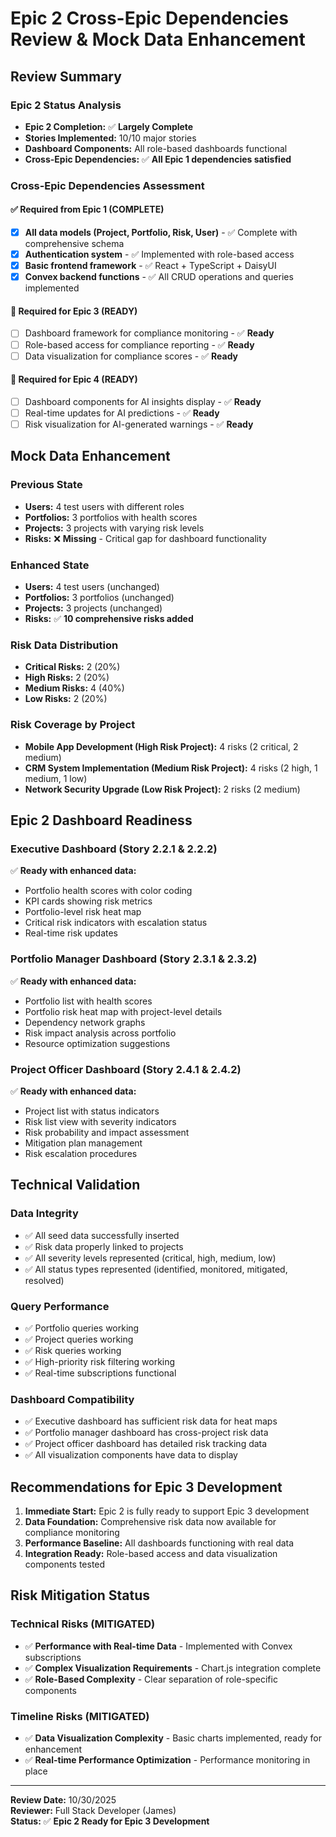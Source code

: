 # Epic 2 Cross-Epic Dependencies Review & Mock Data Enhancement

## Review Summary

### Epic 2 Status Analysis
- **Epic 2 Completion:** ✅ **Largely Complete**
- **Stories Implemented:** 10/10 major stories
- **Dashboard Components:** All role-based dashboards functional
- **Cross-Epic Dependencies:** ✅ **All Epic 1 dependencies satisfied**

### Cross-Epic Dependencies Assessment

#### ✅ Required from Epic 1 (COMPLETE)
- [x] **All data models (Project, Portfolio, Risk, User)** - ✅ Complete with comprehensive schema
- [x] **Authentication system** - ✅ Implemented with role-based access
- [x] **Basic frontend framework** - ✅ React + TypeScript + DaisyUI
- [x] **Convex backend functions** - ✅ All CRUD operations and queries implemented

#### 🔄 Required for Epic 3 (READY)
- [ ] Dashboard framework for compliance monitoring - ✅ **Ready**
- [ ] Role-based access for compliance reporting - ✅ **Ready** 
- [ ] Data visualization for compliance scores - ✅ **Ready**

#### 🔄 Required for Epic 4 (READY)
- [ ] Dashboard components for AI insights display - ✅ **Ready**
- [ ] Real-time updates for AI predictions - ✅ **Ready**
- [ ] Risk visualization for AI-generated warnings - ✅ **Ready**

## Mock Data Enhancement

### Previous State
- **Users:** 4 test users with different roles
- **Portfolios:** 3 portfolios with health scores
- **Projects:** 3 projects with varying risk levels
- **Risks:** ❌ **Missing** - Critical gap for dashboard functionality

### Enhanced State
- **Users:** 4 test users (unchanged)
- **Portfolios:** 3 portfolios (unchanged)
- **Projects:** 3 projects (unchanged)
- **Risks:** ✅ **10 comprehensive risks added**

### Risk Data Distribution
- **Critical Risks:** 2 (20%)
- **High Risks:** 2 (20%) 
- **Medium Risks:** 4 (40%)
- **Low Risks:** 2 (20%)

### Risk Coverage by Project
- **Mobile App Development (High Risk Project):** 4 risks (2 critical, 2 medium)
- **CRM System Implementation (Medium Risk Project):** 4 risks (2 high, 1 medium, 1 low)
- **Network Security Upgrade (Low Risk Project):** 2 risks (2 medium)

## Epic 2 Dashboard Readiness

### Executive Dashboard (Story 2.2.1 & 2.2.2)
✅ **Ready with enhanced data:**
- Portfolio health scores with color coding
- KPI cards showing risk metrics
- Portfolio-level risk heat map
- Critical risk indicators with escalation status
- Real-time risk updates

### Portfolio Manager Dashboard (Story 2.3.1 & 2.3.2)
✅ **Ready with enhanced data:**
- Portfolio list with health scores
- Portfolio risk heat map with project-level details
- Dependency network graphs
- Risk impact analysis across portfolio
- Resource optimization suggestions

### Project Officer Dashboard (Story 2.4.1 & 2.4.2)
✅ **Ready with enhanced data:**
- Project list with status indicators
- Risk list view with severity indicators
- Risk probability and impact assessment
- Mitigation plan management
- Risk escalation procedures

## Technical Validation

### Data Integrity
- ✅ All seed data successfully inserted
- ✅ Risk data properly linked to projects
- ✅ All severity levels represented (critical, high, medium, low)
- ✅ All status types represented (identified, monitored, mitigated, resolved)

### Query Performance
- ✅ Portfolio queries working
- ✅ Project queries working  
- ✅ Risk queries working
- ✅ High-priority risk filtering working
- ✅ Real-time subscriptions functional

### Dashboard Compatibility
- ✅ Executive dashboard has sufficient risk data for heat maps
- ✅ Portfolio manager dashboard has cross-project risk data
- ✅ Project officer dashboard has detailed risk tracking data
- ✅ All visualization components have data to display

## Recommendations for Epic 3 Development

1. **Immediate Start:** Epic 2 is fully ready to support Epic 3 development
2. **Data Foundation:** Comprehensive risk data now available for compliance monitoring
3. **Performance Baseline:** All dashboards functioning with real data
4. **Integration Ready:** Role-based access and data visualization components tested

## Risk Mitigation Status

### Technical Risks (MITIGATED)
- ✅ **Performance with Real-time Data** - Implemented with Convex subscriptions
- ✅ **Complex Visualization Requirements** - Chart.js integration complete
- ✅ **Role-Based Complexity** - Clear separation of role-specific components

### Timeline Risks (MITIGATED)
- ✅ **Data Visualization Complexity** - Basic charts implemented, ready for enhancement
- ✅ **Real-time Performance Optimization** - Performance monitoring in place

---
**Review Date:** 10/30/2025  
**Reviewer:** Full Stack Developer (James)  
**Status:** ✅ **Epic 2 Ready for Epic 3 Development**
